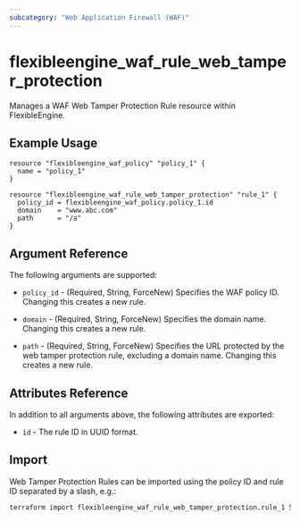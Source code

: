```yaml
---
subcategory: "Web Application Firewall (WAF)"
---
```


# flexibleengine_waf_rule_web_tamper_protection

Manages a WAF Web Tamper Protection Rule resource within FlexibleEngine.

## Example Usage

```hcl
resource "flexibleengine_waf_policy" "policy_1" {
  name = "policy_1"
}

resource "flexibleengine_waf_rule_web_tamper_protection" "rule_1" {
  policy_id = flexibleengine_waf_policy.policy_1.id
  domain    = "www.abc.com"
  path      = "/a"
}
```

## Argument Reference

The following arguments are supported:

* `policy_id` - (Required, String, ForceNew) Specifies the WAF policy ID. Changing this creates a new rule.

* `domain` - (Required, String, ForceNew) Specifies the domain name. Changing this creates a new rule.

* `path` - (Required, String, ForceNew) Specifies the URL protected by the web tamper protection rule,
  excluding a domain name. Changing this creates a new rule.

## Attributes Reference

In addition to all arguments above, the following attributes are exported:

* `id` - The rule ID in UUID format.

## Import

Web Tamper Protection Rules can be imported using the policy ID and rule ID
separated by a slash, e.g.:

```sh
terraform import flexibleengine_waf_rule_web_tamper_protection.rule_1 523083f4543c497faecd25fcfcc0b2a0/5b3b07fedc3642d18e424b2e45aebc8a
```
